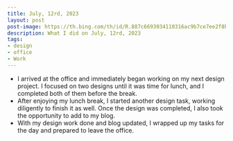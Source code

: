 ```yaml
---
title: July, 12rd, 2023
layout: post
post-image: https://th.bing.com/th/id/R.887c6693034110316ac9b7ce7ee2f8b7?rik=WDFIhIBVVYAZpA&pid=ImgRaw&r=0
description: What I did on July, 12rd, 2023
tags:
- design
- office
- Work
---
```


- I arrived at the office and immediately began working on my next design project. I focused on two designs until it was time for lunch, and I completed both of them before the break.
- After enjoying my lunch break, I started another design task, working diligently to finish it as well. Once the design was completed, I also took the opportunity to add to my blog.
- With my design work done and blog updated, I wrapped up my tasks for the day and prepared to leave the office.